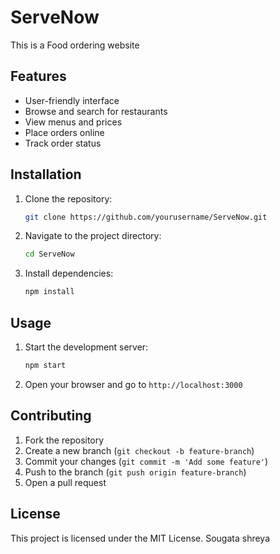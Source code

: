 # ServeNow
This is a Food ordering website
## Features
- User-friendly interface
- Browse and search for restaurants
- View menus and prices
- Place orders online
- Track order status

## Installation
1. Clone the repository:
    ```bash
    git clone https://github.com/yourusername/ServeNow.git
    ```
2. Navigate to the project directory:
    ```bash
    cd ServeNow
    ```
3. Install dependencies:
    ```bash
    npm install
    ```

## Usage
1. Start the development server:
    ```bash
    npm start
    ```
2. Open your browser and go to `http://localhost:3000`

## Contributing
1. Fork the repository
2. Create a new branch (`git checkout -b feature-branch`)
3. Commit your changes (`git commit -m 'Add some feature'`)
4. Push to the branch (`git push origin feature-branch`)
5. Open a pull request

## License
This project is licensed under the MIT License.
Sougata
shreya